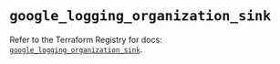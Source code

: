 # `google_logging_organization_sink`

Refer to the Terraform Registry for docs: [`google_logging_organization_sink`](https://registry.terraform.io/providers/hashicorp/google/6.35.0/docs/resources/logging_organization_sink).
